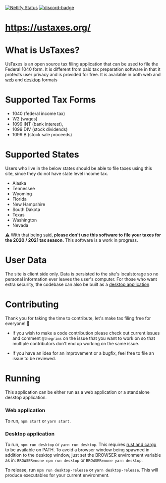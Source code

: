 [![Netlify Status][Netlify-badge]][Netlify-url] 
[![discord-badge]][discord-url]
# https://ustaxes.org/

# What is UsTaxes?
UsTaxes is an open source tax filing application that can be used to file the Federal 1040 form. It is different from paid tax preparation software in that it protects user privacy and is provided for free. It is available in both web and [web](https://ustaxes.org/) and [desktop](https://github.com/thegrims/UsTaxes#desktop-application) formats

# Supported Tax Forms
- 1040 (federal income tax)
- W2 (wages)
- 1099 INT (bank interest), 
- 1099 DIV (stock dividends)
- 1099 B (stock sale proceeds) 

# Supported States
Users who live in the below states should be able to file taxes using this site, since they do not have state level income tax.

- Alaska
- Tennessee
- Wyoming
- Florida
- New Hampshire
- South Dakota
- Texas
- Washington
- Nevada

⚠️ With that being said, **please don't use this software to file your taxes for the 2020 / 2021 tax season.** This software is a work in progress.

# User Data
The site is client side only. Data is persisted to the site's localstorage so no personal information ever leaves the user's computer. For those who want extra security, the codebase can also be built as a [desktop application](https://github.com/thegrims/UsTaxes#desktop-application).

# Contributing
Thank you for taking the time to contribute, let's make tax filing free for everyone! 🎉 
- If you wish to make a code contribution please check out current issues and comment `@thegrims` on the issue that you want to work on so that multiple contributors don't end up working on the same issue. 

- If you have an idea for an improvement or a bugfix, feel free to file an issue to be reviewed. 

# Running
This application can be either run as a web application or a standalone desktop application. 

### Web application
To run, `npm start` or `yarn start`.

### Desktop application
To run, `npm run desktop` or `yarn run desktop`. This requires [rust and cargo][Cargo-docs] to be available on PATH. To avoid a browser window being spawned in addition to the desktop window, just set the BROWSER environment variable as in: `BROWSER=none npm run desktop` or `BROWSER=none yarn desktop`.

To release, run `npm run desktop-release` or `yarn desktop-release`. This will produce executables for your current environment.

[Netlify-badge]: https://api.netlify.com/api/v1/badges/41efe456-a85d-4fed-9fcf-55fe4d5aa7fa/deploy-status
[Netlify-url]: https://app.netlify.com/sites/peaceful-joliot-d51349/deploys
[Cargo-docs]: https://doc.rust-lang.org/cargo/getting-started/installation.html
[discord-badge]: https://img.shields.io/discord/812156892343828500?logo=Discord
[discord-url]: https://discord.gg/dAaz472mPz
